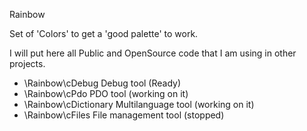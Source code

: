 Rainbow

Set of 'Colors' to get a 'good palette' to work.

I will put here all Public and OpenSource code
that I am using in other projects.

- \Rainbow\cDebug        Debug tool (Ready)
- \Rainbow\cPdo          PDO tool (working on it)
- \Rainbow\cDictionary   Multilanguage tool (working on it)
- \Rainbow\cFiles        File management tool (stopped)
